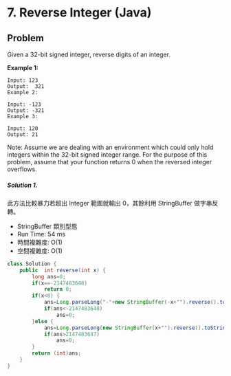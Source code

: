# 7. Reverse Integer (Java)

## Problem

Given a 32-bit signed integer, reverse digits of an integer.

**Example 1:**

```
Input: 123
Output:  321
Example 2:

Input: -123
Output: -321
Example 3:

Input: 120
Output: 21
```
Note:
Assume we are dealing with an environment which could only hold integers within the 32-bit signed integer range. For the purpose of this problem, assume that your function returns 0 when the reversed integer overflows.


##### Solution 1.

此方法比較暴力若超出 Integer 範圍就輸出 0，其餘利用 StringBuffer 做字串反轉。

- StringBuffer 類別型態
- Run Time: 54 ms
- 時間複雜度: O(1)
- 空間複雜度: O(1)

```java
class Solution {
    public  int reverse(int x) {
		long ans=0;
		if(x==-2147483648)
			return 0;
		if(x<0) {
			ans=Long.parseLong("-"+new StringBuffer(-x+"").reverse().toString());
			if(ans<-2147483648)
				ans=0;
		}else {
			ans=Long.parseLong(new StringBuffer(x+"").reverse().toString());
			if(ans>2147483647)
				ans=0;
		}
		return (int)ans;
    }
}
```

